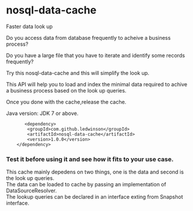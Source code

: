 # nosql-data-cache
Faster data look up 

Do you access data from  database frequently to acheive a business process?

Do you have a large file that you have to iterate and identify some records frequently?

Try this nosql-data-cache and this will simplify the look up.

This API will help you to load and index the minimal data required to achive a business process based on the look up queries.  

Once you done with the cache,release the cache. 

Java version: JDK 7 or above.

           <dependency>
			<groupId>com.github.ledwinson</groupId>
			<artifactId>nosql-data-cache</artifactId>
			<version>1.0.0</version>
		</dependency>

### Test it before using it and see how it fits to your use case.
  This cache mainly depedens on two things, one is the data and second is the look up queries.   
  The data can be loaded to cache by passing an implementation of DataSourceResolver<T>.  
  The lookup queries can be declared in an interface exting from Snapshot interface.
  
